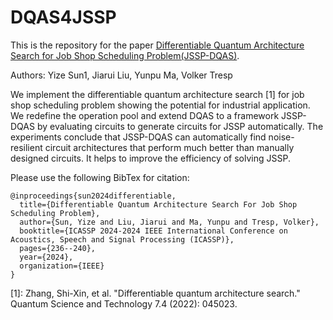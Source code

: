 # DQAS4JSSP
This is the repository for the paper [Differentiable Quantum Architecture Search for Job Shop Scheduling Problem(JSSP-DQAS)](https://arxiv.org/pdf/2401.01158).

Authors: Yize Sun1, Jiarui Liu, Yunpu Ma, Volker Tresp

We implement the differentiable quantum architecture search [1] for job shop scheduling problem showing the potential for industrial application. We redefine the operation pool and extend DQAS to a framework JSSP-DQAS by evaluating circuits to generate circuits for JSSP automatically. The experiments conclude that JSSP-DQAS can automatically find noise-resilient circuit architectures that perform much better than manually designed circuits. It helps to improve the efficiency of solving JSSP.

Please use the following BibTex for citation:
```
@inproceedings{sun2024differentiable,
  title={Differentiable Quantum Architecture Search For Job Shop Scheduling Problem},
  author={Sun, Yize and Liu, Jiarui and Ma, Yunpu and Tresp, Volker},
  booktitle={ICASSP 2024-2024 IEEE International Conference on Acoustics, Speech and Signal Processing (ICASSP)},
  pages={236--240},
  year={2024},
  organization={IEEE}
}

```

[1]: Zhang, Shi-Xin, et al. "Differentiable quantum architecture search." Quantum Science and Technology 7.4 (2022): 045023.
